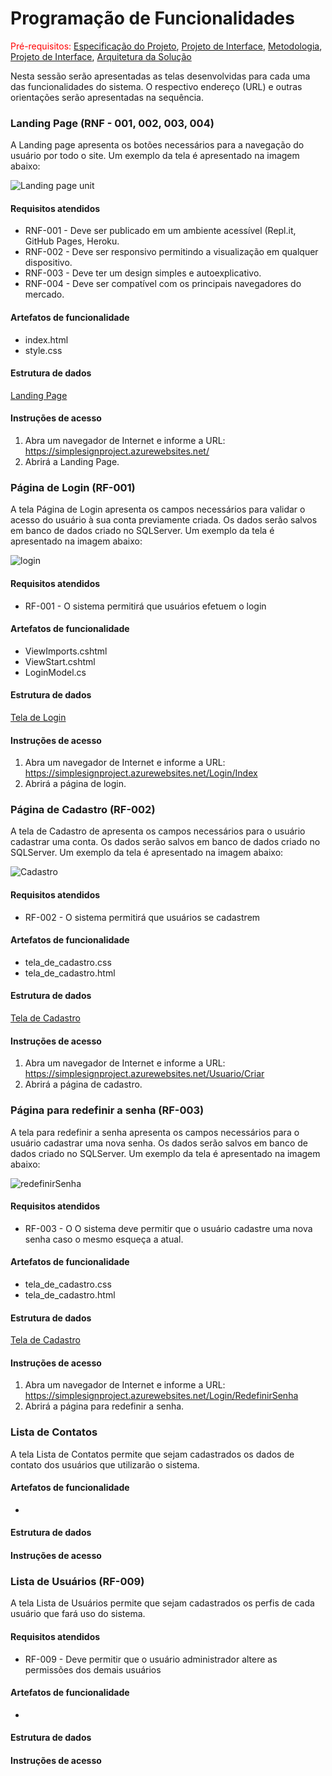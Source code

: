 

# Programação de Funcionalidades

<span style="color:red">Pré-requisitos: <a href="2-Especificação do Projeto.md"> Especificação do Projeto</a></span>, <a href="3-Projeto de Interface.md"> Projeto de Interface</a>, <a href="4-Metodologia.md"> Metodologia</a>, <a href="3-Projeto de Interface.md"> Projeto de Interface</a>, <a href="5-Arquitetura da Solução.md"> Arquitetura da Solução</a>

Nesta sessão serão apresentadas as telas desenvolvidas para cada uma das funcionalidades do sistema. O respectivo endereço (URL) e outras orientações serão apresentadas na sequência.

### Landing Page (RNF - 001, 002, 003, 004)

A Landing page apresenta os botões necessários para a navegação do usuário por todo o site. Um exemplo da tela é apresentado na imagem abaixo:

![Landing page unit](https://user-images.githubusercontent.com/90660755/173153864-40e3895c-c037-4e3d-a33f-5764b24ab7f2.jpeg)


#### Requisitos atendidos
* RNF-001 - Deve ser publicado em um ambiente acessível (Repl.it, GitHub Pages, Heroku.
* RNF-002 - Deve ser responsivo permitindo a visualização em qualquer dispositivo.
* RNF-003 - Deve ter um design simples e autoexplicativo.
* RNF-004 - Deve ser compatível com os principais navegadores do mercado.

#### Artefatos de funcionalidade

* index.html
* style.css

#### Estrutura de dados

[Landing Page](https://github.com/ICEI-PUC-Minas-PMV-ADS/pmv-ads-2022-1-e2-proj-int-t5-Simple_Sign/tree/main/src/landing%20page)




#### Instruções de acesso

1. Abra um navegador de Internet e informe a URL: https://simplesignproject.azurewebsites.net/
2. Abrirá a Landing Page.


### Página de Login (RF-001)

A tela Página de Login apresenta os campos necessários para validar o acesso do usuário à sua conta previamente criada. Os dados serão salvos em banco de dados criado no SQLServer. Um exemplo da tela é apresentado na imagem abaixo:

![login](https://user-images.githubusercontent.com/90660755/173146011-26a4f73c-ff50-4013-84bd-eb9c44a99024.jpeg)

#### Requisitos atendidos
* RF-001 - O sistema permitirá que usuários efetuem o login

#### Artefatos de funcionalidade
* ViewImports.cshtml
* ViewStart.cshtml
* LoginModel.cs

#### Estrutura de dados

[Tela de Login](https://github.com/ICEI-PUC-Minas-PMV-ADS/pmv-ads-2022-1-e2-proj-int-t5-Simple_Sign/blob/main/src/Projeto%20SimpleSign/Views/Login/Index.cshtml)

#### Instruções de acesso

1. Abra um navegador de Internet e informe a URL: https://simplesignproject.azurewebsites.net/Login/Index
2. Abrirá a página de login.

### Página de Cadastro (RF-002)

A tela de Cadastro de apresenta os campos necessários para o usuário cadastrar uma conta. Os dados serão salvos em banco de dados criado no SQLServer. Um exemplo da tela é apresentado na imagem abaixo:

![Cadastro](https://user-images.githubusercontent.com/90660755/173247195-9b973f86-9352-4e8e-b8f3-f9e07e176356.png)


#### Requisitos atendidos
* RF-002 - O sistema permitirá que usuários se cadastrem

#### Artefatos de funcionalidade
* tela_de_cadastro.css
* tela_de_cadastro.html

#### Estrutura de dados

[Tela de Cadastro](https://github.com/ICEI-PUC-Minas-PMV-ADS/pmv-ads-2022-1-e2-proj-int-t5-Simple_Sign/tree/main/src/Tela%20de%20cadastro)

#### Instruções de acesso

1. Abra um navegador de Internet e informe a URL: https://simplesignproject.azurewebsites.net/Usuario/Criar
2. Abrirá a página de cadastro.

### Página para redefinir a senha (RF-003)

A tela para redefinir a senha apresenta os campos necessários para o usuário cadastrar uma nova senha. Os dados serão salvos em banco de dados criado no SQLServer. Um exemplo da tela é apresentado na imagem abaixo:

![redefinirSenha](https://user-images.githubusercontent.com/90660755/173247947-6999dfc5-acdc-4974-b0c8-a2ba87e1c84a.png)


#### Requisitos atendidos
* RF-003 - O O sistema deve permitir que o usuário cadastre uma nova senha caso o mesmo esqueça a atual.

#### Artefatos de funcionalidade
* tela_de_cadastro.css
* tela_de_cadastro.html

#### Estrutura de dados

[Tela de Cadastro](https://github.com/ICEI-PUC-Minas-PMV-ADS/pmv-ads-2022-1-e2-proj-int-t5-Simple_Sign/tree/main/src/Tela%20de%20cadastro)

#### Instruções de acesso

1. Abra um navegador de Internet e informe a URL: https://simplesignproject.azurewebsites.net/Login/RedefinirSenha
2. Abrirá a página para redefinir a senha.


### Lista de Contatos

A tela Lista de Contatos permite que sejam cadastrados os dados de contato dos usuários que utilizarão o sistema.

#### Artefatos de funcionalidade
* 

#### Estrutura de dados


#### Instruções de acesso


### Lista de Usuários (RF-009)

A tela Lista de Usuários permite que sejam cadastrados os perfis de cada usuário que fará uso do sistema.

#### Requisitos atendidos
* RF-009 - Deve permitir que o usuário administrador altere as permissões dos demais usuários

#### Artefatos de funcionalidade
*

#### Estrutura de dados


#### Instruções de acesso


